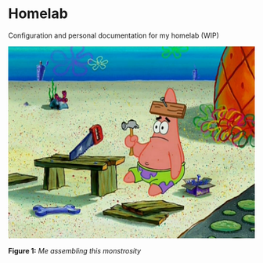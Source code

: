 # Homelab

Configuration and personal documentation for my homelab (WIP)

<img src="./docs/img/patrick.jpg">

**Figure 1:** _Me assembling this monstrosity_
